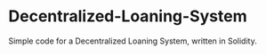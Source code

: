 # Decentralized-Loaning-System

Simple code for a Decentralized Loaning System, written in Solidity. 
